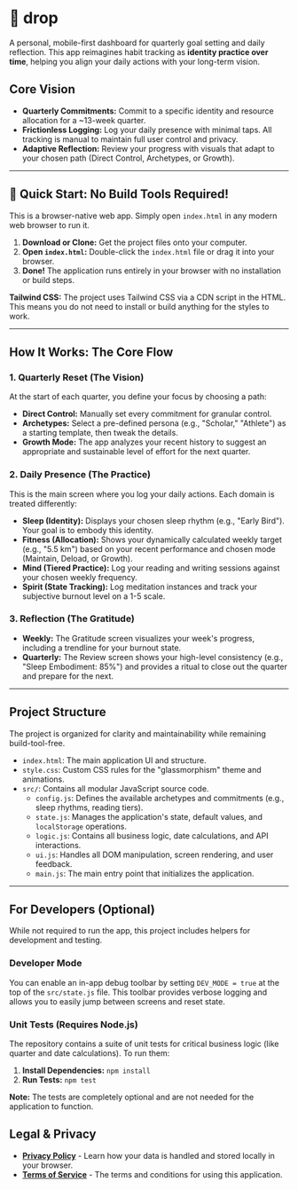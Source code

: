 # 🌊 drop

A personal, mobile-first dashboard for quarterly goal setting and daily reflection. This app reimagines habit tracking as **identity practice over time**, helping you align your daily actions with your long-term vision.

## Core Vision

*   **Quarterly Commitments:** Commit to a specific identity and resource allocation for a ~13-week quarter.
*   **Frictionless Logging:** Log your daily presence with minimal taps. All tracking is manual to maintain full user control and privacy.
*   **Adaptive Reflection:** Review your progress with visuals that adapt to your chosen path (Direct Control, Archetypes, or Growth).

---

## 🚀 Quick Start: No Build Tools Required!

This is a browser-native web app. Simply open `index.html` in any modern web browser to run it.

1.  **Download or Clone:** Get the project files onto your computer.
2.  **Open `index.html`:** Double-click the `index.html` file or drag it into your browser.
3.  **Done!** The application runs entirely in your browser with no installation or build steps.

**Tailwind CSS:** The project uses Tailwind CSS via a CDN script in the HTML. This means you do not need to install or build anything for the styles to work.

---

## How It Works: The Core Flow

### 1. Quarterly Reset (The Vision)
At the start of each quarter, you define your focus by choosing a path:
*   **Direct Control:** Manually set every commitment for granular control.
*   **Archetypes:** Select a pre-defined persona (e.g., "Scholar," "Athlete") as a starting template, then tweak the details.
*   **Growth Mode:** The app analyzes your recent history to suggest an appropriate and sustainable level of effort for the next quarter.

### 2. Daily Presence (The Practice)
This is the main screen where you log your daily actions. Each domain is treated differently:
*   **Sleep (Identity):** Displays your chosen sleep rhythm (e.g., "Early Bird"). Your goal is to embody this identity.
*   **Fitness (Allocation):** Shows your dynamically calculated weekly target (e.g., "5.5 km") based on your recent performance and chosen mode (Maintain, Deload, or Growth).
*   **Mind (Tiered Practice):** Log your reading and writing sessions against your chosen weekly frequency.
*   **Spirit (State Tracking):** Log meditation instances and track your subjective burnout level on a 1-5 scale.

### 3. Reflection (The Gratitude)
*   **Weekly:** The Gratitude screen visualizes your week's progress, including a trendline for your burnout state.
*   **Quarterly:** The Review screen shows your high-level consistency (e.g., "Sleep Embodiment: 85%") and provides a ritual to close out the quarter and prepare for the next.

---

## Project Structure

The project is organized for clarity and maintainability while remaining build-tool-free.

*   `index.html`: The main application UI and structure.
*   `style.css`: Custom CSS rules for the "glassmorphism" theme and animations.
*   `src/`: Contains all modular JavaScript source code.
    *   `config.js`: Defines the available archetypes and commitments (e.g., sleep rhythms, reading tiers).
    *   `state.js`: Manages the application's state, default values, and `localStorage` operations.
    *   `logic.js`: Contains all business logic, date calculations, and API interactions.
    *   `ui.js`: Handles all DOM manipulation, screen rendering, and user feedback.
    *   `main.js`: The main entry point that initializes the application.

---

## For Developers (Optional)

While not required to run the app, this project includes helpers for development and testing.

### Developer Mode
You can enable an in-app debug toolbar by setting `DEV_MODE = true` at the top of the `src/state.js` file. This toolbar provides verbose logging and allows you to easily jump between screens and reset state.

### Unit Tests (Requires Node.js)
The repository contains a suite of unit tests for critical business logic (like quarter and date calculations). To run them:

1.  **Install Dependencies:** `npm install`
2.  **Run Tests:** `npm test`

**Note:** The tests are completely optional and are not needed for the application to function.

## Legal & Privacy

*   **[Privacy Policy](PRIVACY.md)** - Learn how your data is handled and stored locally in your browser.
*   **[Terms of Service](TERMS.md)** - The terms and conditions for using this application.
